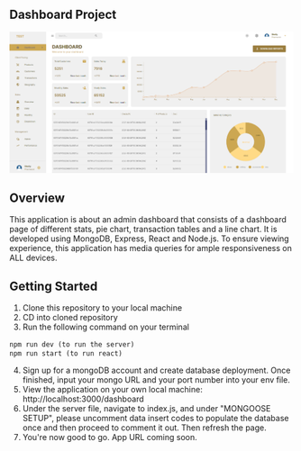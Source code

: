 ## Dashboard Project
![screenshot](./img/screenshot.png)

## Overview

This application is about an admin dashboard that consists of a dashboard page of different stats, pie chart, transaction tables and a line chart. It is developed using MongoDB, Express, React and Node.js. To ensure viewing experience, this application has media queries for ample responsiveness on ALL devices.

## Getting Started

1. Clone this repository to your local machine
2. CD into cloned repository
3. Run the following command on your terminal
```
npm run dev (to run the server)
npm run start (to run react)
```
4. Sign up for a mongoDB account and create database deployment. Once finished, input your mongo URL and your port number into your env file.
5. View the application on your own local machine: http://localhost:3000/dashboard
6. Under the server file, navigate to index.js, and under "MONGOOSE SETUP", please uncomment data insert codes to populate the database once and then proceed to comment it out. Then refresh the page.
7. You're now good to go. App URL coming soon.
